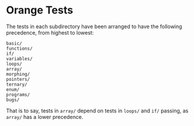 # Orange Tests

The tests in each subdirectory have been arranged to have the following precedence, from highest to lowest:

```
basic/
functions/
if/
variables/
loops/
array/
morphing/
pointers/
ternary/
enum/
programs/
bugs/
``` 

That is to say, tests in `array/` depend on tests in `loops/` and `if/` passing, as `array/` has a lower precedence. 
